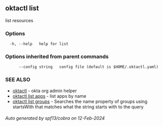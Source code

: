 ## oktactl list

list resources

### Options

```
  -h, --help   help for list
```

### Options inherited from parent commands

```
      --config string   config file (default is $HOME/.oktactl.yaml)
```

### SEE ALSO

* [oktactl](oktactl.md)	 - okta org admin helper
* [oktactl list apps](oktactl_list_apps.md)	 - list apps by name
* [oktactl list groups](oktactl_list_groups.md)	 - Searches the name property of groups using startsWith that matches what the string starts with to the query

###### Auto generated by spf13/cobra on 12-Feb-2024
